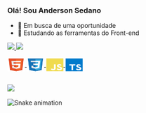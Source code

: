 ### Olá! Sou Anderson Sedano

- 🔭 Em busca de uma oportunidade
- 🌱 Estudando as ferramentas do Front-end

<div>
  <a href="https://github.com/assedano">
  <img height="38%" src="https://github-readme-stats.vercel.app/api?username=assedano&show_icons=true&theme=synthwave&include_all_commits=true&count_private=true"/>
  <img height="42%" src="https://github-readme-stats.vercel.app/api/top-langs/?username=assedano&layout=compact&langs_count=7&theme=synthwave"/>
</div>
  
<div style="display: inline_block"><br>
  <img align="center" alt="Andy-HTML" height="30" width="40" src="https://raw.githubusercontent.com/devicons/devicon/master/icons/html5/html5-original.svg">
  <img align="center" alt="Andy-CSS" height="30" width="40" src="https://raw.githubusercontent.com/devicons/devicon/master/icons/css3/css3-original.svg">
  <img align="center" alt="Andy-Js" height="30" width="40" src="https://raw.githubusercontent.com/devicons/devicon/master/icons/javascript/javascript-plain.svg">
  <img align="center" alt="Andy-Ts" height="30" width="40" src="https://raw.githubusercontent.com/devicons/devicon/master/icons/typescript/typescript-plain.svg">
 
 
</div>
  
  ##
  
  <div> 
  <a href="https://www.linkedin.com/in/anderson-sedano-16b6b8138/" target="_blank"><img src="https://img.shields.io/badge/-LinkedIn-%230077B5?style=for-the-badge&logo=linkedin&logoColor=white" target="_blank"></a> 
 
  ![Snake animation](https://github.com/assedano/assedano/blob/output/github-contribution-grid-snake.svg)
 
</div>
